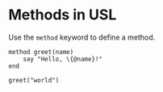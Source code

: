 # Methods in USL

Use the `method` keyword to define a method.

```
method greet(name)
    say "Hello, \{@name}!"
end

greet("world")
```